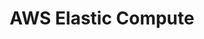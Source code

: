 ---
title: AWS Elastic Compute
sidebar: 
    badge:
        text: Needs ❤️
        variant: danger
---